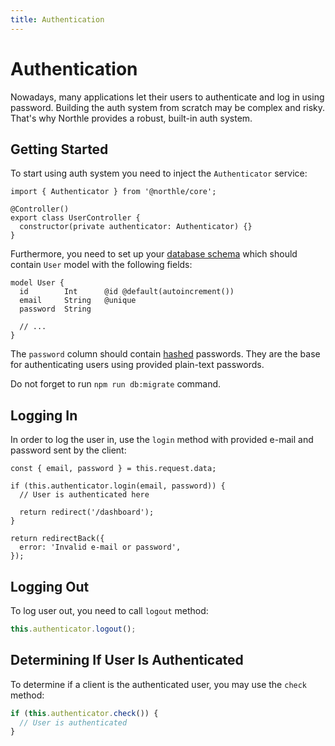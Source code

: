 ```yaml
---
title: Authentication
---
```


# Authentication

Nowadays, many applications let their users to authenticate and log in using password. Building the auth system from scratch may be complex and risky. That's why Northle provides a robust, built-in auth system.

## Getting Started

To start using auth system you need to inject the `Authenticator` service:

```ts{1,5}
import { Authenticator } from '@northle/core';

@Controller()
export class UserController {
  constructor(private authenticator: Authenticator) {}
}
```

Furthermore, you need to set up your [database schema](/docs/database/schema) which should contain `User` model with the following fields:

```prisma{2,3,4}
model User {
  id        Int      @id @default(autoincrement())
  email     String   @unique
  password  String

  // ...
}
```

The `password` column should contain [hashed](/docs/advanced/encryption-and-hashing#hashing) passwords. They are the base for authenticating users using provided plain-text passwords.

Do not forget to run `npm run db:migrate` command.

## Logging In

In order to log the user in, use the `login` method with provided e-mail and password sent by the client:

```ts{3}
const { email, password } = this.request.data;

if (this.authenticator.login(email, password)) {
  // User is authenticated here

  return redirect('/dashboard');
}

return redirectBack({
  error: 'Invalid e-mail or password',
});
```

## Logging Out

To log user out, you need to call `logout` method:

```ts
this.authenticator.logout();
```

## Determining If User Is Authenticated

To determine if a client is the authenticated user, you may use the `check` method:

```ts
if (this.authenticator.check()) {
  // User is authenticated
}
```
